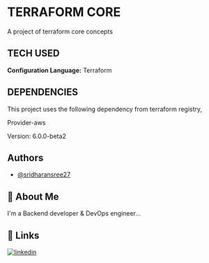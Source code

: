 # TERRAFORM CORE

A project of terraform core concepts

## TECH USED

**Configuration Language:** Terraform

## DEPENDENCIES

This project uses the following dependency from terraform registry,

Provider-aws

Version: 6.0.0-beta2



## Authors

- [@sridharansree27](https://github.com/sridharansree27)


## 🚀 About Me
I'm a Backend developer & DevOps engineer...


## 🔗 Links
[![linkedin](https://img.shields.io/badge/linkedin-0A66C2?style=for-the-badge&logo=linkedin&logoColor=white)](https://www.linkedin.com/in/sridharan-sree)
